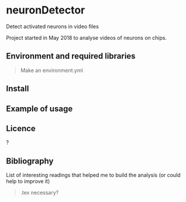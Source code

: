 # neuronDetector
Detect activated neurons in video files



Project started in May 2018 to analyse videos of neurons on chips.

## Environment and required libraries
> Make an environment.yml

## Install

## Example of usage

## Licence
?

## Bibliography
List of interesting readings that helped me to build the analysis (or could help to improve it)   
> .tex necessary?
